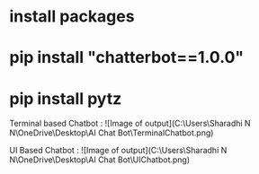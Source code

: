 # install packages
# pip install "chatterbot==1.0.0"
# pip install pytz

Terminal based Chatbot :
![Image of output](C:\Users\Sharadhi N N\OneDrive\Desktop\AI Chat Bot\TerminalChatbot.png)

UI Based Chatbot :
![Image of output](C:\Users\Sharadhi N N\OneDrive\Desktop\AI Chat Bot\UIChatbot.png)